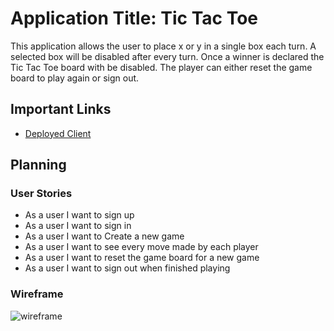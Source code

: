 # Application Title: Tic Tac Toe

This application allows the user to place x or y in a single box each turn. A selected box will be disabled after every turn. Once a winner is declared the Tic Tac Toe board with be disabled. The player can either reset the game board to play again or sign out. 

## Important Links

- [Deployed Client](https://mdreed2.github.io/TicTacToe-Game/)

## Planning

### User Stories

- As a user I want to sign up
- As a user I want to sign in
- As a user I want to Create a new game
- As a user I want to see every move made by each player
- As a user I want to reset the game board for a new game
- As a user I want to sign out when finished playing

### Wireframe

![wireframe](https://i.imgur.com/pdGQFj2.png)
